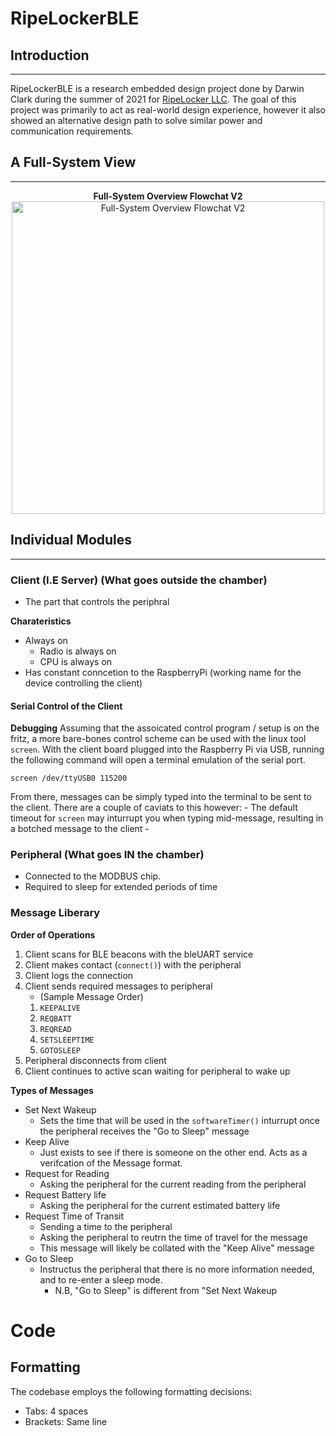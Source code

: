 # RipeLockerBLE

## Introduction
---
RipeLockerBLE is a research embedded design project done by Darwin Clark during the summer of 2021 for [RipeLocker LLC](https://ripelocker.com/). The goal of this project was primarily to act as real-world design experience, however it also showed an alternative design path to solve similar power and communication requirements.


## A Full-System View
---
<div>
<p align="center">
 <strong>Full-System Overview Flowchat V2</strong> 
 <br>
 <img src="https://raw.githubusercontent.com/loqoman/ripeLockerBLE/main/docs/assets/HighLevelDiagramV2.png" alt="Full-System Overview Flowchat V2" width="500px"/>
 <br>
</p>

## Individual Modules
---
### Client (I.E Server) (What goes outside the chamber)

- The part that controls the periphral

**Charateristics**
- Always on
    - Radio is always on
    - CPU is always on
- Has constant conncetion to the RaspberryPi (working name for the device controlling the client)

#### Serial Control of the Client

**Debugging**
Assuming that the assoicated control program / setup is on the fritz, a more bare-bones control scheme can be used with the linux tool `screen`. With the client board plugged into the Raspberry Pi via USB, running the following command will open a terminal emulation of the serial port.

```
screen /dev/ttyUSB0 115200
```

From there, messages can be simply typed into the terminal to be sent to the client. There are a couple of caviats to this however:
    - The default timeout for `screen` may inturrupt you when typing mid-message, resulting in a botched message to the client
    - 

### Peripheral (What goes IN the chamber)

- Connected to the MODBUS chip.
- Required to sleep for extended periods of time



### Message Liberary

**Order of Operations**

1. Client scans for BLE beacons with the bleUART service
2. Client makes contact (`connect()`) with the peripheral
3. Client logs the connection
4. Client sends required messages to peripheral
    - (Sample Message Order)
    1. `KEEPALIVE`
    2. `REQBATT`
    3. `REQREAD`
    4. `SETSLEEPTIME`
    5. `GOTOSLEEP`
5. Peripheral disconnects from client
6. Client continues to active scan waiting for peripheral to wake up

**Types of Messages**

- Set Next Wakeup
    - Sets the time that will be used in the `softwareTimer()` inturrupt once the peripheral receives the "Go to Sleep" message
- Keep Alive
    - Just exists to see if there is someone on the other end. Acts as a verifcation of the Message format.
- Request for Reading
    - Asking the peripheral for the current reading from the peripheral
- Request Battery life
    - Asking the peripheral for the current estimated battery life 
- Request Time of Transit 
    - Sending a time to the peripheral 
    - Asking the peripheral to reutrn the time of travel for the message
    - This message will likely be collated with the "Keep Alive" message
- Go to Sleep
    - Instructus the peripheral that there is no more information needed, and to re-enter a sleep mode.
        - N.B, "Go to Sleep" is different from "Set Next Wakeup


# Code

## Formatting

The codebase employs the following formatting decisions:

- Tabs: 4 spaces
- Brackets: Same line
